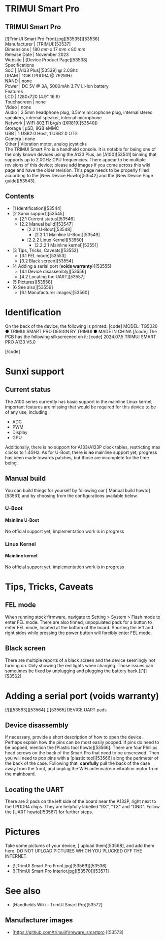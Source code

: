 # TRIMUI Smart Pro
TRIMUI Smart Pro  
---  
[![TrimUI Smart Pro Front.jpg][53535]][53536]  
Manufacturer |  [TRIMUI][53537]  
Dimensions |  180 _mm_ x 17 _mm_ x 80 _mm_  
Release Date |  November 2023   
Website |  [Device Product Page][53538]  
Specifications   
SoC |  [A133 Plus][53539] @ 2.0Ghz   
DRAM |  1GiB LPDDR4 @ 792MHz   
NAND |  none   
Power |  DC 5V @ 3A, 5000mAh 3.7V Li-Ion battery   
Features   
LCD |  1280x720 (4.9" 16:9)   
Touchscreen |  none   
Video |  none   
Audio |  3.5mm headphone plug, 3.5mm microphone plug, internal stereo speakers, internal speaker, internal microphone   
Network |  WiFi 802.11 b/g/n ([XR819][53540])   
Storage |  µSD, 8GB eMMC   
USB |  1 USB2.0 Host, 1 USB2.0 OTG   
Camera |  none   
Other |  Vibration motor, analog joysticks   
The TRIMUI Smart Pro is a handheld console. It is notable for being one of the only known devices using the A133 Plus, an [A100][53541] binning that supports up to 2.0GHz CPU frequencies. 
There appear to be multiple revisions of this device; please add images if you come across this wiki page and have the older revision.
This page needs to be properly filled according to the [New Device Howto][53542] and the [New Device Page guide][53543].
## Contents
  * [1 Identification][53544]
  * [2 Sunxi support][53545]
    * [2.1 Current status][53546]
    * [2.2 Manual build][53547]
      * [2.2.1 U-Boot][53548]
        * [2.2.1.1 Mainline U-Boot][53549]
      * [2.2.2 Linux Kernel][53550]
        * [2.2.2.1 Mainline kernel][53551]
  * [3 Tips, Tricks, Caveats][53552]
    * [3.1 FEL mode][53553]
    * [3.2 Black screen][53554]
  * [4 Adding a serial port (**voids warranty**)][53555]
    * [4.1 Device disassembly][53556]
    * [4.2 Locating the UART][53557]
  * [5 Pictures][53558]
  * [6 See also][53559]
    * [6.1 Manufacturer images][53560]

# Identification
On the back of the device, the following is printed: 
[code] 
    MODEL: TG5020 ● TRIMUI SMART PRO
    DESIGN BY TRIMUI ● MADE IN CHINA
[/code]
The PCB has the following silkscreened on it: 
[code] 
    2024.07.5
    TRIMUI SMART PRO
    A133 V5.0
    
[/code]
# Sunxi support
## Current status
The A100 series currently has basic support in the mainline Linux kernel; important features are missing that would be required for this device to be of any use, including: 
  * ADC
  * PWM
  * Display
  * GPU

Additionally, there is no support for A133/A133P clock tables, restricting max clocks to 1.4GHz. 
As for U-Boot, there is **no** mainline support yet; progress has been made towards patches, but those are incomplete for the time being. 
## Manual build
You can build things for yourself by following our [ Manual build howto][53561] and by choosing from the configurations available below. 
### U-Boot
#### Mainline U-Boot
No official support yet; implementation work is in progress 
### Linux Kernel
#### Mainline kernel
No official support yet; implementation work is in progress 
# Tips, Tricks, Caveats
## FEL mode
When running stock firmware, navigate to Setting > System > Flash mode to enter FEL mode. There are also tinned, unpopulated pads for a button to enter FEL mode, located at the bottom of the board. Shorting the left and right sides while pressing the power button will forcibly enter FEL mode. 
## Black screen
There are multiple reports of a black screen and the device seemingly not turning on. Only showing the red lights when charging. Those issues can sometimes be fixed by unplugging and plugging the battery back.[[1]][53562]
# Adding a serial port (**voids warranty**)
[![][53563]][53564]
[][53565]
DEVICE UART pads
## Device disassembly
If necessary, provide a short description of how to open the device. Perhaps explain how the pins can be most easily popped. If pins do need to be popped, mention the [Plastic tool howto][53566].
There are four Phillips head screws on the back of the Smart Pro that need to be unscrewed. Then you will need to pop pins with a [plastic tool][53566] along the perimeter of the back of the case. 
Following that, **carefully** pull the back of the case away from the front, and unplug the WiFi antenna/rear vibration motor from the mainboard. 
## Locating the UART
There are 3 pads on the left side of the board near the A133P, right next to the LPDDR4 chips. They are helpfully labelled "RX", "TX" and "GND". Follow the [UART howto][53567] for further steps. 
# Pictures
Take some pictures of your device, [ upload them][53568], and add them here. DO NOT UPLOAD PICTURES WHICH YOU PLUCKED OFF THE INTERNET.
  * [![TrimUI Smart Pro Front.jpg][53569]][53536]
  * [![TrimUI Smart Pro Interior.jpg][53570]][53571]

# See also
  * [Handhelds Wiki - TrimUI Smart Pro][53572]

## Manufacturer images
  * [https://github.com/trimui/firmware_smartpro ][53573]
